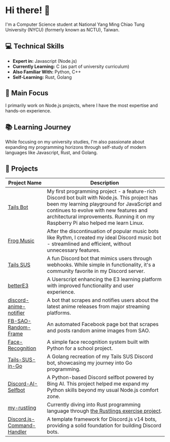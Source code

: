 # Hi there! 👋

I'm a Computer Science student at National Yang Ming Chiao Tung University (NYCU) (formerly known as NCTU), Taiwan.

## 💻 Technical Skills

- **Expert in:** Javascript (Node.js)
- **Currently Learning:** C (as part of university curriculum)
- **Also Familiar With:** Python, C++
- **Self-Learning:** Rust, Golang

## 🔨 Main Focus

I primarily work on Node.js projects, where I have the most expertise and hands-on experience.

## 📚 Learning Journey

While focusing on my university studies, I'm also passionate about expanding my programming horizons through self-study of modern languages like Javascript, Rust, and Golang.

## 🚀 Projects

| Project Name | Description |
|--------------|-------------|
| [Tails Bot](https://github.com/PikachuTW/Tails-Bot) | My first programming project - a feature-rich Discord bot built with Node.js. This project has been my learning playground for JavaScript and continues to evolve with new features and architectural improvements. Running it on my Raspberry Pi also helped me learn Linux.  |
| [Frog Music](https://github.com/PikachuTW/Frog-Music) | After the discontinuation of popular music bots like Rythm, I created my ideal Discord music bot - streamlined and efficient, without unnecessary features. |
| [Tails SUS](https://github.com/PikachuTW/Tails-SUS) | A fun Discord bot that mimics users through webhooks. While simple in functionality, it's a community favorite in my Discord server. |
| [betterE3](https://github.com/PikachuTW/betterE3) | A Userscript enhancing the E3 learning platform with improved functionality and user experience. |
| [discord-anime-notifier](https://github.com/PikachuTW/discord-anime-notifier) | A bot that scrapes and notifies users about the latest anime releases from major streaming platforms. |
| [FB-SAO-Random-Frame](https://github.com/PikachuTW/FB-SAO-Random-Frame) | An automated Facebook page bot that scrapes and posts random anime images from SAO. |
| [Face-Recognition](https://github.com/PikachuTW/Face-Recognition) | A simple face recognition system built with Python for a school project. |
| [Tails-SUS-in-Go](https://github.com/PikachuTW/Tails-SUS-in-Go) | A Golang recreation of my Tails SUS Discord bot, showcasing my journey into Go programming. |
| [Discord-AI-Selfbot](https://github.com/PikachuTW/Discord-AI-Selfbot) | A Python-based Discord selfbot powered by Bing AI. This project helped me expand my Python skills beyond my usual Node.js comfort zone. |
| [my-rustling](https://github.com/PikachuTW/my_rustlings) | Currently diving into Rust programming language through [the Rustlings exercise project](https://github.com/rust-lang/rustlings). |
| [Discord.js-Command-Handler](https://github.com/PikachuTW/Discord.js-Command-Handler) | A template framework for Discord.js v14 bots, providing a solid foundation for building Discord bots. |
